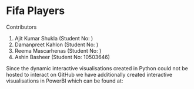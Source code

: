 # Fifa Players
Contributors
1. Ajit Kumar Shukla (Student No: )
2. Damanpreet Kahlon (Student No: )
3. Reema Mascarhenas (Student No: )
4. Ashin Basheer (Student No: 10503646)

Since the dynamic interactive visualisations created in Python could not be hosted to interact on GitHub we have additionally
created interactive visualisations in PowerBI which can be found at:

<a href="https://app.powerbi.com/view?r=eyJrIjoiMTA0MDNkMmItMDFhMi00OWM3LTk1YzctYWYyNjc1NmFjYzEwIiwidCI6IjVkMGFhNmVhLTY2MjAtNDg2My05ZTIxLTllY2IxNDAyMjJiYyIsImMiOjh9"></a>



